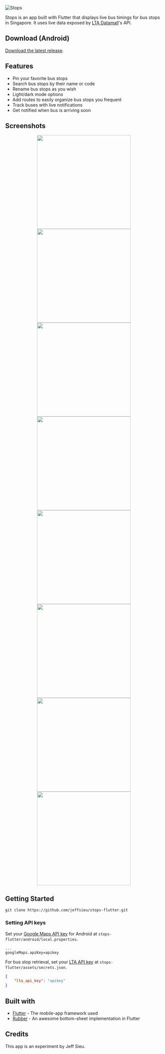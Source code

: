 ![Stops](https://user-images.githubusercontent.com/8487294/88384504-1dd32780-cddf-11ea-8458-0692972d2ec4.png)

Stops is an app built with Flutter that displays live bus timings for bus stops in Singapore.
It uses live data exposed by [LTA Datamall](https://www.mytransport.sg/content/mytransport/home/dataMall.html)'s API.

## Download (Android)

[Download the latest release](https://github.com/jeffsieu/stops-flutter/releases).

## Features
 - Pin your favorite bus stops
 - Search bus stops by their name or code
 - Rename bus stops as you wish
 - Light/dark mode options
 - Add routes to easily organize bus stops you frequent
 - Track buses with live notifications
 - Get notified when bus is arriving soon


## Screenshots

<p align="middle">
 <img src="https://user-images.githubusercontent.com/8487294/88450897-0b132e00-ce85-11ea-8a07-5c200e6eabbb.png" width=300>
 <img src="https://user-images.githubusercontent.com/8487294/88450899-0c445b00-ce85-11ea-8540-65293e3453a5.png" width=300>
 <img src="https://user-images.githubusercontent.com/8487294/88450914-2aaa5680-ce85-11ea-9406-d40dda15dde0.png" width=300>
 <img src="https://user-images.githubusercontent.com/8487294/88450917-2c741a00-ce85-11ea-8599-0d4b079386cd.png" width=300>
 <img src="https://user-images.githubusercontent.com/8487294/88450982-da7fc400-ce85-11ea-84b7-151add2f3443.png" width=300>
 <img src="https://user-images.githubusercontent.com/8487294/88450919-2ed67400-ce85-11ea-9954-e3f09718995a.png" width=300>
 <img src="https://user-images.githubusercontent.com/8487294/88451013-03a05480-ce86-11ea-8983-ebff80ba871a.png" width=300>
 <img src="https://user-images.githubusercontent.com/8487294/88451016-04d18180-ce86-11ea-9786-558d2ad26149.png" width=300>
</p>


## Getting Started
 ```
 git clone https://github.com/jeffsieu/stops-flutter.git
 ```
 
### Setting API keys
Set your [Google Maps API key](https://console.cloud.google.com/google/maps-apis/overview) for Android at `stops-flutter/android/local.properties`.
 ```properties
...
googleMaps.apiKey=apikey
 ```

 
 For bus stop retrieval, set your [LTA API key](https://www.mytransport.sg/content/mytransport/home/dataMall/request-for-api.html) at `stops-flutter/assets/secrets.json`. 
 ```json
 {
     "lta_api_key": "apikey"
 }
 ```
 
## Built with
 - [Flutter](https://flutter.dev/) - The mobile-app framework used
 - [Rubber](https://github.com/mcrovero/rubber) - An awesome bottom-sheet implementation in Flutter

## Credits
This app is an experiment by Jeff Sieu.

